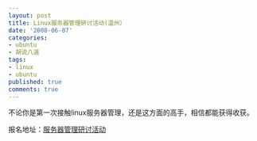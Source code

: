 ```yaml
---
layout: post
title: Linux服务器管理研讨活动(温州）
date: '2008-06-07'
categories:
- ubuntu
- 胡说八道
tags:
- linux
- ubuntu
published: true
comments: true
---
```

<p>不论你是第一次接触linux服务器管理，还是这方面的高手，相信都能获得收获。</p>

<p>报名地址：<a href="http://czk.8866.org/wiki/Linux%E6%9C%8D%E5%8A%A1%E5%99%A8%E7%AE%A1%E7%90%86%E7%A0%94%E8%AE%A8%E6%B4%BB%E5%8A%A8">服务器管理研讨活动</a></p>
